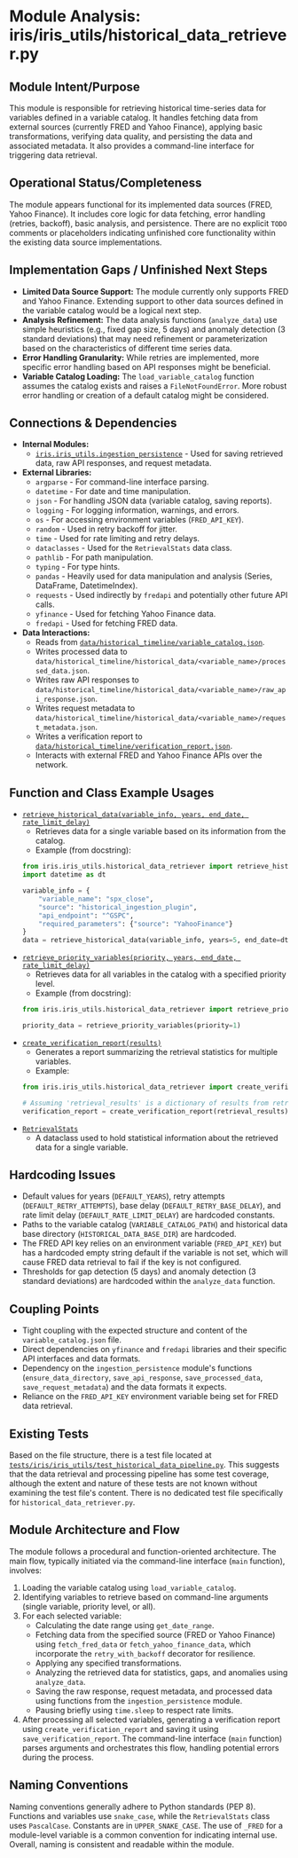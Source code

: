 # Module Analysis: iris/iris_utils/historical_data_retriever.py

## Module Intent/Purpose

This module is responsible for retrieving historical time-series data for variables defined in a variable catalog. It handles fetching data from external sources (currently FRED and Yahoo Finance), applying basic transformations, verifying data quality, and persisting the data and associated metadata. It also provides a command-line interface for triggering data retrieval.

## Operational Status/Completeness

The module appears functional for its implemented data sources (FRED, Yahoo Finance). It includes core logic for data fetching, error handling (retries, backoff), basic analysis, and persistence. There are no explicit `TODO` comments or placeholders indicating unfinished core functionality within the existing data source implementations.

## Implementation Gaps / Unfinished Next Steps

*   **Limited Data Source Support:** The module currently only supports FRED and Yahoo Finance. Extending support to other data sources defined in the variable catalog would be a logical next step.
*   **Analysis Refinement:** The data analysis functions (`analyze_data`) use simple heuristics (e.g., fixed gap size, 5 days) and anomaly detection (3 standard deviations) that may need refinement or parameterization based on the characteristics of different time series data.
*   **Error Handling Granularity:** While retries are implemented, more specific error handling based on API responses might be beneficial.
*   **Variable Catalog Loading:** The `load_variable_catalog` function assumes the catalog exists and raises a `FileNotFoundError`. More robust error handling or creation of a default catalog might be considered.

## Connections & Dependencies

*   **Internal Modules:**
    *   [`iris.iris_utils.ingestion_persistence`](iris/iris_utils/ingestion_persistence.py) - Used for saving retrieved data, raw API responses, and request metadata.
*   **External Libraries:**
    *   `argparse` - For command-line interface parsing.
    *   `datetime` - For date and time manipulation.
    *   `json` - For handling JSON data (variable catalog, saving reports).
    *   `logging` - For logging information, warnings, and errors.
    *   `os` - For accessing environment variables (`FRED_API_KEY`).
    *   `random` - Used in retry backoff for jitter.
    *   `time` - Used for rate limiting and retry delays.
    *   `dataclasses` - Used for the `RetrievalStats` data class.
    *   `pathlib` - For path manipulation.
    *   `typing` - For type hints.
    *   `pandas` - Heavily used for data manipulation and analysis (Series, DataFrame, DatetimeIndex).
    *   `requests` - Used indirectly by `fredapi` and potentially other future API calls.
    *   `yfinance` - Used for fetching Yahoo Finance data.
    *   `fredapi` - Used for fetching FRED data.
*   **Data Interactions:**
    *   Reads from [`data/historical_timeline/variable_catalog.json`](data/historical_timeline/variable_catalog.json).
    *   Writes processed data to `data/historical_timeline/historical_data/<variable_name>/processed_data.json`.
    *   Writes raw API responses to `data/historical_timeline/historical_data/<variable_name>/raw_api_response.json`.
    *   Writes request metadata to `data/historical_timeline/historical_data/<variable_name>/request_metadata.json`.
    *   Writes a verification report to [`data/historical_timeline/verification_report.json`](data/historical_timeline/verification_report.json).
    *   Interacts with external FRED and Yahoo Finance APIs over the network.

## Function and Class Example Usages

*   [`retrieve_historical_data(variable_info, years, end_date, rate_limit_delay)`](iris/iris_utils/historical_data_retriever.py:208)
    *   Retrieves data for a single variable based on its information from the catalog.
    *   Example (from docstring):
    ```python
    from iris.iris_utils.historical_data_retriever import retrieve_historical_data
    import datetime as dt

    variable_info = {
        "variable_name": "spx_close",
        "source": "historical_ingestion_plugin",
        "api_endpoint": "^GSPC",
        "required_parameters": {"source": "YahooFinance"}
    }
    data = retrieve_historical_data(variable_info, years=5, end_date=dt.datetime.now())
    ```
*   [`retrieve_priority_variables(priority, years, end_date, rate_limit_delay)`](iris/iris_utils/historical_data_retriever.py:534)
    *   Retrieves data for all variables in the catalog with a specified priority level.
    *   Example (from docstring):
    ```python
    from iris.iris_utils.historical_data_retriever import retrieve_priority_variables

    priority_data = retrieve_priority_variables(priority=1)
    ```
*   [`create_verification_report(results)`](iris/iris_utils/historical_data_retriever.py:577)
    *   Generates a report summarizing the retrieval statistics for multiple variables.
    *   Example:
    ```python
    from iris.iris_utils.historical_data_retriever import create_verification_report

    # Assuming 'retrieval_results' is a dictionary of results from retrieve_historical_data calls
    verification_report = create_verification_report(retrieval_results)
    ```
*   [`RetrievalStats`](iris/iris_utils/historical_data_retriever.py:85)
    *   A dataclass used to hold statistical information about the retrieved data for a single variable.

## Hardcoding Issues

*   Default values for years (`DEFAULT_YEARS`), retry attempts (`DEFAULT_RETRY_ATTEMPTS`), base delay (`DEFAULT_RETRY_BASE_DELAY`), and rate limit delay (`DEFAULT_RATE_LIMIT_DELAY`) are hardcoded constants.
*   Paths to the variable catalog (`VARIABLE_CATALOG_PATH`) and historical data base directory (`HISTORICAL_DATA_BASE_DIR`) are hardcoded.
*   The FRED API key relies on an environment variable (`FRED_API_KEY`) but has a hardcoded empty string default if the variable is not set, which will cause FRED data retrieval to fail if the key is not configured.
*   Thresholds for gap detection (5 days) and anomaly detection (3 standard deviations) are hardcoded within the `analyze_data` function.

## Coupling Points

*   Tight coupling with the expected structure and content of the `variable_catalog.json` file.
*   Direct dependencies on `yfinance` and `fredapi` libraries and their specific API interfaces and data formats.
*   Dependency on the `ingestion_persistence` module's functions (`ensure_data_directory`, `save_api_response`, `save_processed_data`, `save_request_metadata`) and the data formats it expects.
*   Reliance on the `FRED_API_KEY` environment variable being set for FRED data retrieval.

## Existing Tests

Based on the file structure, there is a test file located at [`tests/iris/iris_utils/test_historical_data_pipeline.py`](tests/iris/iris_utils/test_historical_data_pipeline.py). This suggests that the data retrieval and processing pipeline has some test coverage, although the extent and nature of these tests are not known without examining the test file's content. There is no dedicated test file specifically for `historical_data_retriever.py`.

## Module Architecture and Flow

The module follows a procedural and function-oriented architecture. The main flow, typically initiated via the command-line interface (`main` function), involves:
1.  Loading the variable catalog using `load_variable_catalog`.
2.  Identifying variables to retrieve based on command-line arguments (single variable, priority level, or all).
3.  For each selected variable:
    *   Calculating the date range using `get_date_range`.
    *   Fetching data from the specified source (FRED or Yahoo Finance) using `fetch_fred_data` or `fetch_yahoo_finance_data`, which incorporate the `retry_with_backoff` decorator for resilience.
    *   Applying any specified transformations.
    *   Analyzing the retrieved data for statistics, gaps, and anomalies using `analyze_data`.
    *   Saving the raw response, request metadata, and processed data using functions from the `ingestion_persistence` module.
    *   Pausing briefly using `time.sleep` to respect rate limits.
4.  After processing all selected variables, generating a verification report using `create_verification_report` and saving it using `save_verification_report`.
The command-line interface (`main` function) parses arguments and orchestrates this flow, handling potential errors during the process.

## Naming Conventions

Naming conventions generally adhere to Python standards (PEP 8). Functions and variables use `snake_case`, while the `RetrievalStats` class uses `PascalCase`. Constants are in `UPPER_SNAKE_CASE`. The use of `_FRED` for a module-level variable is a common convention for indicating internal use. Overall, naming is consistent and readable within the module.
